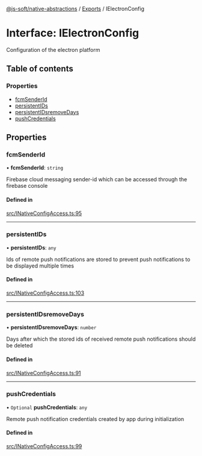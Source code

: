 [@js-soft/native-abstractions](../README.md) / [Exports](../modules.md) / IElectronConfig

# Interface: IElectronConfig

Configuration of the electron platform

## Table of contents

### Properties

- [fcmSenderId](IElectronConfig.md#fcmsenderid)
- [persistentIDs](IElectronConfig.md#persistentids)
- [persistentIDsremoveDays](IElectronConfig.md#persistentidsremovedays)
- [pushCredentials](IElectronConfig.md#pushcredentials)

## Properties

### fcmSenderId

• **fcmSenderId**: `string`

Firebase cloud messaging sender-id which can be accessed through the firebase console

#### Defined in

[src/INativeConfigAccess.ts:95](https://github.com/js-soft/ts-native-access/blob/0bbfc64/packages/abstractions/src/INativeConfigAccess.ts#L95)

___

### persistentIDs

• **persistentIDs**: `any`

Ids of remote push notifications are stored to prevent push notifications to be displayed multiple times

#### Defined in

[src/INativeConfigAccess.ts:103](https://github.com/js-soft/ts-native-access/blob/0bbfc64/packages/abstractions/src/INativeConfigAccess.ts#L103)

___

### persistentIDsremoveDays

• **persistentIDsremoveDays**: `number`

Days after which the stored ids of received remote push notifications should be deleted

#### Defined in

[src/INativeConfigAccess.ts:91](https://github.com/js-soft/ts-native-access/blob/0bbfc64/packages/abstractions/src/INativeConfigAccess.ts#L91)

___

### pushCredentials

• `Optional` **pushCredentials**: `any`

Remote push notification credentials created by app during initialization

#### Defined in

[src/INativeConfigAccess.ts:99](https://github.com/js-soft/ts-native-access/blob/0bbfc64/packages/abstractions/src/INativeConfigAccess.ts#L99)
